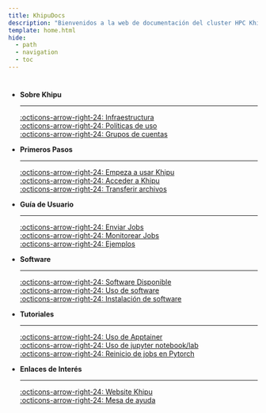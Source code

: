 ```yaml
---
title: KhipuDocs
description: "Bienvenidos a la web de documentación del cluster HPC Khipu. Si es su primera vez aquí, por favor visite la sección de primeros pasos."  
template: home.html
hide:
  - path
  - navigation
  - toc
---
```


# 

<div class="grid cards" markdown>

-   **Sobre Khipu**

    ---

    [:octicons-arrow-right-24: Infraestructura](info/infraestructura.md)<br>
    [:octicons-arrow-right-24: Políticas de uso](info/politicas-de-uso.md)<br>
    [:octicons-arrow-right-24: Grupos de cuentas](info/grupos-de-cuentas.md)

-   **Primeros Pasos**

    ---

    [:octicons-arrow-right-24: Empeza a usar Khipu](primeros-pasos/index.md)<br>
    [:octicons-arrow-right-24: Acceder a Khipu](primeros-pasos/acceder-a-khipu.md)<br>
    [:octicons-arrow-right-24: Transferir archivos](primeros-pasos/transferir-archivos.md)

-   **Guía de Usuario**

    ---

    [:octicons-arrow-right-24: Enviar Jobs](guia-de-usuario/enviar-jobs/index.md)<br>
    [:octicons-arrow-right-24: Monitorear Jobs](guia-de-usuario/enviar-jobs/monitorear.md)<br>
    [:octicons-arrow-right-24: Ejemplos](guia-de-usuario/ejemplos/introductorios.md)

-   **Software**

    ---

    [:octicons-arrow-right-24: Software Disponible](guia-de-usuario/software/lista.md)<br>
    [:octicons-arrow-right-24: Uso de software](guia-de-usuario/software/uso.md)<br>
    [:octicons-arrow-right-24: Instalación de software](guia-de-usuario/software/instalacion.md)

-   **Tutoriales**

    ---

    [:octicons-arrow-right-24: Uso de Apptainer](tutoriales/apptainer.md)<br>
    [:octicons-arrow-right-24: Uso de jupyter notebook/lab](tutoriales/jupyter-pip.md)<br>
    [:octicons-arrow-right-24: Reinicio de jobs en Pytorch](tutoriales/reinicio-job-pytorch.md)

-   **Enlaces de Interés**

    ---

    [:octicons-arrow-right-24: Website Khipu](https://web.khipu.utec.edu.pe)<br>
    [:octicons-arrow-right-24: Mesa de ayuda](https://servicedesk.utec.edu.pe)<br>


</div>

